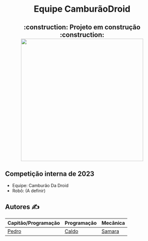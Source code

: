 <h1 align="center"> Equipe CamburãoDroid </h1>

<h2 align="center"> :construction: Projeto em construção :construction: 


<div align="center">
<img width="400" src="https://i.imgur.com/VD4oaip.png"/>

</div>

## Competição interna de 2023
- Equipe: Camburão Da Droid
- Robô: (A definir)

## Autores ✍️
Capitão/Programação | Programação | Mecânica 
|---|---|---|
[Pedro](https://github.com/PhmMartos)|[Caldo](https://github.com/CaldoO-O)|[Samara](https://github.com/SasaLimaa)|
